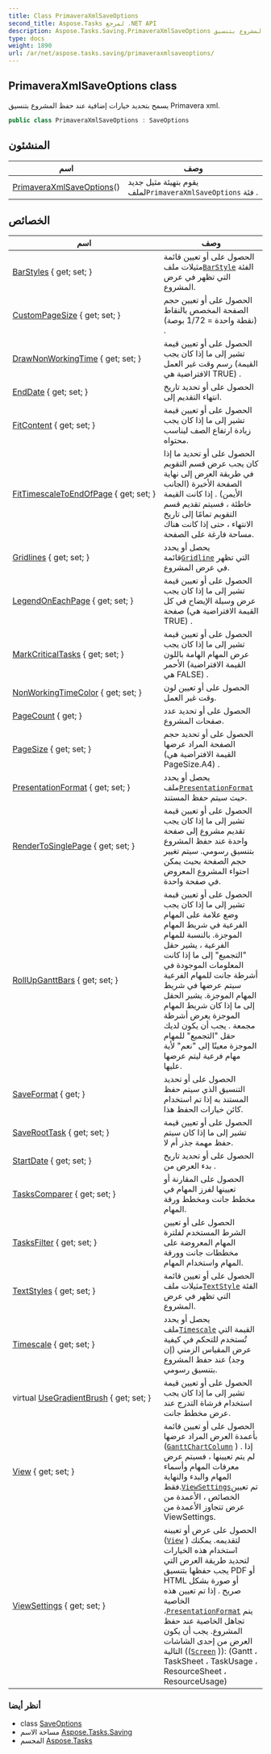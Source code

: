 ```yaml
---
title: Class PrimaveraXmlSaveOptions
second_title: Aspose.Tasks لمرجع .NET API
description: Aspose.Tasks.Saving.PrimaveraXmlSaveOptions فصل. يسمح بتحديد خيارات إضافية عند حفظ المشروع بتنسيق Primavera xml.
type: docs
weight: 1890
url: /ar/net/aspose.tasks.saving/primaveraxmlsaveoptions/
---
```

## PrimaveraXmlSaveOptions class

يسمح بتحديد خيارات إضافية عند حفظ المشروع بتنسيق Primavera xml.

```csharp
public class PrimaveraXmlSaveOptions : SaveOptions
```

## المنشئون

| اسم | وصف |
| --- | --- |
| [PrimaveraXmlSaveOptions](primaveraxmlsaveoptions/)() | يقوم بتهيئة مثيل جديد لملف`PrimaveraXmlSaveOptions` فئة . |

## الخصائص

| اسم | وصف |
| --- | --- |
| [BarStyles](../../aspose.tasks.saving/saveoptions/barstyles/) { get; set; } | الحصول على أو تعيين قائمة مثيلات ملف[`BarStyle`](../../aspose.tasks.visualization/barstyle/) الفئة التي تظهر في عرض المشروع. |
| [CustomPageSize](../../aspose.tasks.saving/saveoptions/custompagesize/) { get; set; } | الحصول على أو تعيين حجم الصفحة المخصص بالنقاط (نقطة واحدة = 1/72 بوصة) . |
| [DrawNonWorkingTime](../../aspose.tasks.saving/saveoptions/drawnonworkingtime/) { get; set; } | الحصول على أو تعيين قيمة تشير إلى ما إذا كان يجب رسم وقت غير العمل (القيمة الافتراضية هي TRUE) . |
| [EndDate](../../aspose.tasks.saving/saveoptions/enddate/) { get; set; } | الحصول على أو تحديد تاريخ انتهاء التقديم إلى. |
| [FitContent](../../aspose.tasks.saving/saveoptions/fitcontent/) { get; set; } | الحصول على أو تعيين قيمة تشير إلى ما إذا كان يجب زيادة ارتفاع الصف ليناسب محتواه. |
| [FitTimescaleToEndOfPage](../../aspose.tasks.saving/saveoptions/fittimescaletoendofpage/) { get; set; } | الحصول على أو تحديد ما إذا كان يجب عرض قسم التقويم في طريقة العرض إلى نهاية الصفحة الأخيرة (الجانب الأيمن) . إذا كانت القيمة خاطئة ، فسيتم تقديم قسم التقويم تمامًا إلى تاريخ الانتهاء ، حتى إذا كانت هناك مساحة فارغة على الصفحة. |
| [Gridlines](../../aspose.tasks.saving/saveoptions/gridlines/) { get; set; } | يحصل أو يحدد قائمة[`Gridline`](../../aspose.tasks.visualization/gridline/) التي تظهر في عرض المشروع. |
| [LegendOnEachPage](../../aspose.tasks.saving/saveoptions/legendoneachpage/) { get; set; } | الحصول على أو تعيين قيمة تشير إلى ما إذا كان يجب عرض وسيلة الإيضاح في كل صفحة (القيمة الافتراضية هي TRUE) . |
| [MarkCriticalTasks](../../aspose.tasks.saving/saveoptions/markcriticaltasks/) { get; set; } | الحصول على أو تعيين قيمة تشير إلى ما إذا كان يجب عرض المهام الهامة باللون الأحمر (القيمة الافتراضية هي FALSE) . |
| [NonWorkingTimeColor](../../aspose.tasks.saving/saveoptions/nonworkingtimecolor/) { get; set; } | الحصول على أو تعيين لون وقت غير العمل. |
| [PageCount](../../aspose.tasks.saving/saveoptions/pagecount/) { get; } | الحصول على أو تحديد عدد صفحات المشروع. |
| [PageSize](../../aspose.tasks.saving/saveoptions/pagesize/) { get; set; } | الحصول على أو تحديد حجم الصفحة المراد عرضها (القيمة الافتراضية هي PageSize.A4) . |
| [PresentationFormat](../../aspose.tasks.saving/saveoptions/presentationformat/) { get; set; } | يحصل أو يحدد ملف[`PresentationFormat`](../saveoptions/presentationformat/) حيث سيتم حفظ المستند. |
| [RenderToSinglePage](../../aspose.tasks.saving/saveoptions/rendertosinglepage/) { get; set; } | الحصول على أو تعيين قيمة تشير إلى ما إذا كان يجب تقديم مشروع إلى صفحة واحدة عند حفظ المشروع بتنسيق رسومي. سيتم تغيير حجم الصفحة بحيث يمكن احتواء المشروع المعروض في صفحة واحدة. |
| [RollUpGanttBars](../../aspose.tasks.saving/saveoptions/rollupganttbars/) { get; set; } | الحصول على أو تعيين قيمة تشير إلى ما إذا كان يجب وضع علامة على المهام الفرعية في شريط المهام الموجزة. بالنسبة للمهام الفرعية ، يشير حقل "التجميع" إلى ما إذا كانت المعلومات الموجودة في أشرطة جانت للمهام الفرعية سيتم عرضها في شريط المهام الموجزة. يشير الحقل إلى ما إذا كان شريط المهام الموجزة يعرض أشرطة مجمعة . يجب أن يكون لديك حقل "التجميع" للمهام الموجزة معينًا إلى "نعم" لأية مهام فرعية ليتم عرضها عليها. |
| [SaveFormat](../../aspose.tasks.saving/saveoptions/saveformat/) { get; } | الحصول على أو تحديد التنسيق الذي سيتم حفظ المستند به إذا تم استخدام كائن خيارات الحفظ هذا. |
| [SaveRootTask](../../aspose.tasks.saving/primaveraxmlsaveoptions/saveroottask/) { get; set; } | الحصول على أو تعيين قيمة تشير إلى ما إذا كان سيتم حفظ مهمة جذر أم لا. |
| [StartDate](../../aspose.tasks.saving/saveoptions/startdate/) { get; set; } | الحصول على أو تحديد تاريخ بدء العرض من . |
| [TasksComparer](../../aspose.tasks.saving/saveoptions/taskscomparer/) { get; set; } | الحصول على المقارنة أو تعيينها لفرز المهام في مخطط جانت ومخطط ورقة المهام. |
| [TasksFilter](../../aspose.tasks.saving/saveoptions/tasksfilter/) { get; set; } | الحصول على أو تعيين الشرط المستخدم لفلترة المهام المعروضة على مخططات جانت وورقة المهام واستخدام المهام. |
| [TextStyles](../../aspose.tasks.saving/saveoptions/textstyles/) { get; set; } | الحصول على أو تعيين قائمة مثيلات ملف[`TextStyle`](../../aspose.tasks.visualization/textstyle/) الفئة التي تظهر في عرض المشروع. |
| [Timescale](../../aspose.tasks.saving/saveoptions/timescale/) { get; set; } | يحصل أو يحدد ملف[`Timescale`](../saveoptions/timescale/) القيمة التي تُستخدم للتحكم في كيفية عرض المقياس الزمني (إن وجد) عند حفظ المشروع بتنسيق رسومي. |
| virtual [UseGradientBrush](../../aspose.tasks.saving/saveoptions/usegradientbrush/) { get; set; } | الحصول على أو تعيين قيمة تشير إلى ما إذا كان يجب استخدام فرشاة التدرج عند عرض مخطط جانت. |
| [View](../../aspose.tasks.saving/saveoptions/view/) { get; set; } | الحصول على أو تعيين قائمة بأعمدة العرض المراد عرضها ([`GanttChartColumn`](../../aspose.tasks.visualization/ganttchartcolumn/) ) . إذا لم يتم تعيينها ، فسيتم عرض معرفات المهام وأسماء المهام والبدء والنهاية فقط.[`ViewSettings`](../saveoptions/viewsettings/)تم تعيين الخصائص ، الأعمدة من عرض تتجاوز الأعمدة من ViewSettings. |
| [ViewSettings](../../aspose.tasks.saving/saveoptions/viewsettings/) { get; set; } | الحصول على عرض أو تعيينه ([`View`](../saveoptions/view/) ) لتقديمه. يمكنك استخدام هذه الخيارات لتحديد طريقة العرض التي يجب حفظها بتنسيق PDF أو HTML أو صورة بشكل صريح . إذا تم تعيين هذه الخاصية ،[`PresentationFormat`](../../aspose.tasks.visualization/presentationformat/) يتم تجاهل الخاصية عند حفظ المشروع. يجب أن يكون العرض من إحدى الشاشات التالية (([`Screen`](../../aspose.tasks/view/screen/) )): (Gantt ، TaskSheet ، TaskUsage ، ResourceSheet ، ResourceUsage) |

### أنظر أيضا

* class [SaveOptions](../saveoptions/)
* مساحة الاسم [Aspose.Tasks.Saving](../../aspose.tasks.saving/)
* المجسم [Aspose.Tasks](../../)


